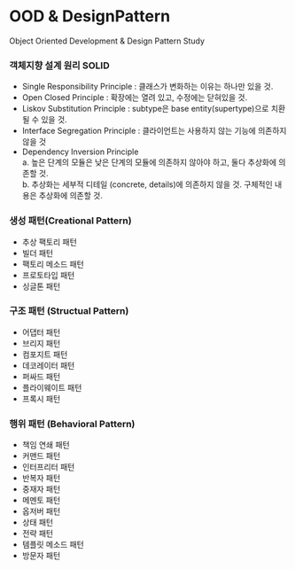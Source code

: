 # OOD & DesignPattern
Object Oriented Development & Design Pattern Study

### 객체지향 설계 원리 SOLID
- Single Responsibility Principle : 클래스가 변화하는 이유는 하나만 있을 것.
- Open Closed Principle : 확장에는 열려 있고, 수정에는 닫혀있을 것.
- Liskov Substitution Principle : subtype은 base entity(supertype)으로 치환될 수 있을 것.
- Interface Segregation Principle : 클라이언트는 사용하지 않는 기능에 의존하지 않을 것
- Dependency Inversion Principle <br/>
a. 높은 단계의 모듈은 낮은 단계의 모듈에 의존하지 않아야 하고, 둘다 추상화에 의존할 것. <br/>
b. 추상화는 세부적 디테일 (concrete, details)에 의존하지 않을 것. 구체적인 내용은 추상화에 의존할 것.


### 생성 패턴(Creational Pattern)
- 추상 팩토리 패턴
- 빌더 패턴
- 팩토리 메소드 패턴
- 프로토타입 패턴
- 싱글톤 패턴

### 구조 패턴 (Structual Pattern)
- 어댑터 패턴
- 브리지 패턴
- 컴포지트 패턴
- 데코레이터 패턴
- 퍼싸드 패턴
- 플라이웨이트 패턴
- 프록시 패턴

### 행위 패턴 (Behavioral Pattern)
- 책임 연쇄 패턴
- 커맨드 패턴
- 인터프리터 패턴
- 반복자 패턴
- 중재자 패턴
- 메멘토 패턴
- 옵저버 패턴
- 상태 패턴
- 전략 패턴
- 템플릿 메소드 패턴
- 방문자 패턴
